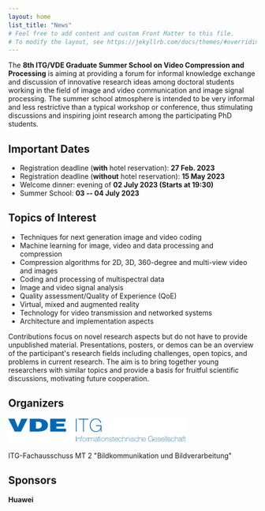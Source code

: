```yaml
---
layout: home
list_title: "News"
# Feel free to add content and custom Front Matter to this file.
# To modify the layout, see https://jekyllrb.com/docs/themes/#overriding-theme-defaults
---
```



The **8th ITG/VDE Graduate Summer School on Video Compression and Processing** is aiming at providing a forum for informal knowledge exchange and discussion of innovative research ideas among doctoral students working in the field of image and video communication and image signal processing. 
The summer school atmosphere is intended to be very informal and less restrictive than a typical workshop or conference, thus stimulating discussions and inspiring joint research among the participating PhD students. 

## Important Dates

<!-- * Pre-School Event: evening of **03 July 2023**  -->
* Registration deadline (**with** hotel reservation): **27 Feb. 2023**
* Registration deadline (**without** hotel reservation): **15 May 2023**
* Welcome dinner: evening of **02 July 2023 (Starts at 19:30)**
* Summer School: **03 -- 04 July 2023** 


## Topics of Interest

* Techniques for next generation image and video coding
* Machine learning for image, video and data processing and compression
* Compression algorithms for 2D, 3D, 360-degree and multi-view video and images
* Coding and processing of multispectral data
* Image and video signal analysis
* Quality assessment/Quality of Experience (QoE)
* Virtual, mixed and augmented reality
* Technology for video transmission and networked systems
* Architecture and implementation aspects

Contributions focus on novel research aspects but do not have to provide unpublished material. Presentations, posters, or demos can be an overview of the participant's research fields including challenges, open topics, and problems in current research. 
The aim is to bring together young researchers with similar topics and provide a basis for fruitful scientific discussions, motivating future cooperation.

## Organizers 

![VDE logo](/assets/images/vde-logo.png) 
![ITG logo](/assets/images/itg-logo.png)

ITG-Fachausschuss MT 2 "Bildkommunikation und Bildverarbeitung"

## Sponsors
**Huawei**

